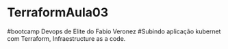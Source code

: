 ﻿# TerraformAula03

#bootcamp Devops de Elite do Fabio Veronez
#Subindo aplicação kubernet com Terraform, Infraestructure as a code.
